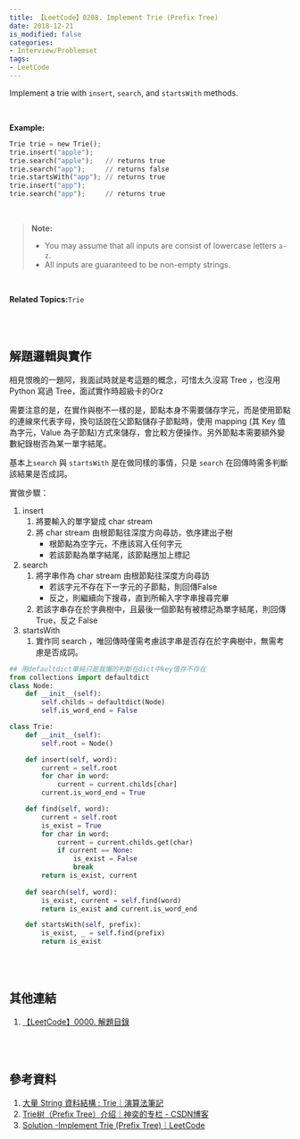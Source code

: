 ```yaml
---
title: 【LeetCode】0208. Implement Trie (Prefix Tree) 
date: 2018-12-21
is_modified: false
categories:
- Interview/Problemset
tags:
- LeetCode
--- 
```


Implement a trie with  ``insert``,  ``search``, and  ``startsWith``  methods.
<!--more-->
<br>

**Example:**
```python
Trie trie = new Trie();
trie.insert("apple");
trie.search("apple");   // returns true
trie.search("app");     // returns false
trie.startsWith("app"); // returns true
trie.insert("app");   
trie.search("app");     // returns true
```
<br>


> **Note:**
> -   You may assume that all inputs are consist of lowercase letters  `a-z`.
> -   All inputs are guaranteed to be non-empty strings.

<br>

**Related Topics:**`Trie`

<br><br>

## 解題邏輯與實作
相見恨晚的一題阿，我面試時就是考這題的概念，可惜太久沒寫 Tree ，也沒用 Python 寫過 Tree，面試實作時超級卡的Orz

需要注意的是，在實作與樹不一樣的是，節點本身不需要儲存字元，而是使用節點的連線來代表字母，換句話說在父節點儲存子節點時，使用 mapping (其 Key 值為字元，Value 為子節點)方式來儲存，會比較方便操作。另外節點本需要額外變數紀錄樹否為某一單字結尾。

基本上`search` 與 `startsWith` 是在做同樣的事情，只是 `search` 在回傳時需多判斷該結果是否成詞。

實做步驟：
1. insert 
	1. 將要輸入的單字變成 char stream
	2.  將 char stream 由根節點往深度方向尋訪，依序建出子樹
		- 根節點為空字元，不應該寫入任何字元
		- 若該節點為單字結尾，該節點應加上標記
2. search
	1. 將字串作為 char stream 由根節點往深度方向尋訪
		-  若該字元不存在下一字元的子節點，則回傳False
		-  反之，則繼續向下搜尋，直到所輸入字字串搜尋完畢
	2. 若該字串存在於字典樹中，且最後一個節點有被標記為單字結尾，則回傳 True，反之 False
3. startsWith
	1. 實作同 search ，唯回傳時僅需考慮該字串是否存在於字典樹中，無需考慮是否成詞。


```python
## 用defaultdict單純只是我懶的判斷在dict中key值存不存在
from collections import defaultdict
class Node:
    def __init__(self):
        self.childs = defaultdict(Node)
        self.is_word_end = False        

class Trie:
    def __init__(self): 
        self.root = Node()

    def insert(self, word):
        current = self.root
        for char in word:
            current = current.childs[char]
        current.is_word_end = True

    def find(self, word):
        current = self.root
        is_exist = True
        for char in word:
            current = current.childs.get(char)
            if current == None:
                is_exist = False
                break
        return is_exist, current
        
    def search(self, word):
        is_exist, current = self.find(word)	
        return is_exist and current.is_word_end 

    def startsWith(self, prefix):
        is_exist, _ = self.find(prefix)
        return is_exist
```
<br><br>

## 其他連結
1. [【LeetCode】0000. 解題目錄](/LeetCode-0000-Contents/)

<br><br>

## 參考資料 
1. [大量 String 資料結構 : Trie｜演算法筆記](http://www.csie.ntnu.edu.tw/~u91029/String.html#6)
2. [Trie树（Prefix Tree）介绍｜神奕的专栏 -  CSDN博客](http://blog.csdn.net/lisonglisonglisong/article/details/45584721)
3. [Solution -Implement Trie (Prefix Tree)｜LeetCode](https://leetcode.com/problems/implement-trie-prefix-tree/solution/)



 